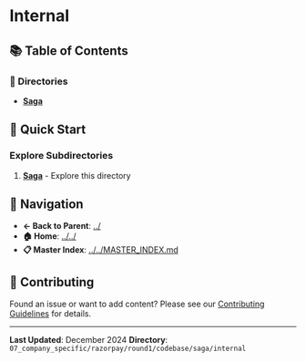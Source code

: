 # Internal

## 📚 Table of Contents

### 📁 Directories

- **[Saga](saga/)**

## 🚀 Quick Start

### Explore Subdirectories
1. **[Saga](saga/)** - Explore this directory

## 🔗 Navigation

- **← Back to Parent**: [../](../)
- **🏠 Home**: [../../](../..)
- **📋 Master Index**: [../../MASTER_INDEX.md](../../../../../../..MASTER_INDEX.md)

## 🤝 Contributing

Found an issue or want to add content? Please see our [Contributing Guidelines](../../../../../../CONTRIBUTING.md) for details.

---

**Last Updated**: December 2024
**Directory**: `07_company_specific/razorpay/round1/codebase/saga/internal`
